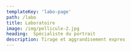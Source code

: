 ```yaml
---
templateKey: 'labo-page'
path: /labo
title: Laboratoire
image: /img/pellicule-2.jpg
heading:  Spécialiste du portrait
description: Tirage et aggrandisement expres
---
```

